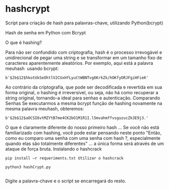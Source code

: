 # hashcrypt
<!-- wp:tadv/classic-paragraph -->
<p>Script para criação de hash para palavras-chave, utilizando Python(bcrypt)</p>
<p>Hash de senha em Python com Bcrypt</p>
<p>O que é hashing?</p>
<p>Para não ser confundido com criptografia, hash é o processo irrevogável e unidirecional de pegar uma string e se transformar em um tamanho fixo de caracteres aparentemente aleatórios. Por exemplo, aqui está a palavra meuhash  usando bcrypt:</p>
<!-- /wp:tadv/classic-paragraph -->

<!-- wp:code -->
<pre class="wp-block-code"><code>b'$2b$12$hkotUkSeOhtlV2CUxHfLyuCtWBNTvg6KrkZk/hOKfyORJFgiHFieK'</code></pre>
<!-- /wp:code -->

<!-- wp:tadv/classic-paragraph -->
<p>Ao contrário da criptografia, que pode ser decodificada e revertida em sua forma original, o hashing é irreversível, ou seja, não há como recuperar a string original, tornando-a ideal para senhas e autenticação. Comparando Senhas Se executarmos a mesma bcrypt função de hashing novamente na mesma palavra meuhash, obteremos: </p>
<!-- /wp:tadv/classic-paragraph -->

<!-- wp:code -->
<pre class="wp-block-code"><code>b'$2b$12$aOCSI6vtMZYtB7me4CK2bO1M1R1I.l5mvahmffvsguzucZk3E9j3.'</code></pre>
<!-- /wp:code -->

<!-- wp:tadv/classic-paragraph -->
<p>O que é claramente diferente do nosso primeiro hash ... Se você não está familiarizado com hashing, você pode estar pensando neste ponto "Então, como eu comparo uma senha com uma senha com hash ?, especialmente quando elas são totalmente diferentes" ... a única forma será através de um ataque de força bruta. Instalando o hashcrack</p>
<!-- /wp:tadv/classic-paragraph -->

<!-- wp:code -->
<pre class="wp-block-code"><code>pip install –r requeriments.txt Utilizar o hashcrack

python3 hashCrypt.py</code></pre>
<!-- /wp:code -->

<!-- wp:image {"id":3003} -->
<figure class="wp-block-image"><img src="https://nsworld.com.br/wp-content/uploads/2019/06/hashCrypt.png" alt="" class="wp-image-3003"/></figure>
<!-- /wp:image -->

<!-- wp:tadv/classic-paragraph -->
<p>Digite a palavra-chave e o script se encarregará do resto.</p>
<!-- /wp:tadv/classic-paragraph -->

<!-- wp:image {"id":3004} -->
<figure class="wp-block-image"><img src="https://nsworld.com.br/wp-content/uploads/2019/06/hashTeste.png" alt="" class="wp-image-3004"/></figure>
<!-- /wp:image -->

